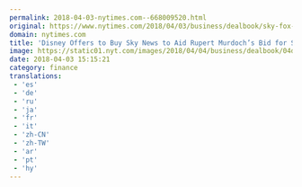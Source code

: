 ```yaml
---
permalink: 2018-04-03-nytimes.com--668009520.html
original: https://www.nytimes.com/2018/04/03/business/dealbook/sky-fox-disney-murdoch.html?partner=rss&amp;emc=rss
domain: nytimes.com
title: 'Disney Offers to Buy Sky News to Aid Rupert Murdoch’s Bid for Sky'
image: https://static01.nyt.com/images/2018/04/04/business/dealbook/04db-sky/04db-sky-mediumThreeByTwo440.jpg
date: 2018-04-03 15:15:21
category: finance
translations: 
 - 'es'
 - 'de'
 - 'ru'
 - 'ja'
 - 'fr'
 - 'it'
 - 'zh-CN'
 - 'zh-TW'
 - 'ar'
 - 'pt'
 - 'hy'
---
```


